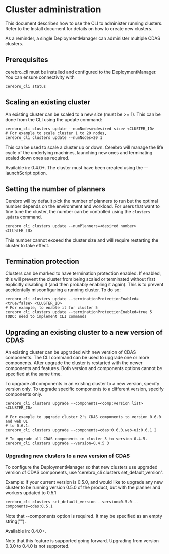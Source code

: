 # Cluster administration

This document describes how to use the CLI to administer running clusters. Refer
to the Install document for details on how to create new clusters.

As a reminder, a single DeploymentManager can administer multiple CDAS clusters.

## Prerequisites

cerebro_cli must be installed and configured to the DeploymentManager. You can ensure
connectivity with

```shell
cerebro_cli status
```

## Scaling an existing cluster

An existing cluster can be scaled to a new size (must be >= 1). This can be done
from the CLI using the update command:

```shell
cerebro_cli clusters update --numNodes=<desired size> <CLUSTER_ID>
# For example to scale cluster 1 to 20 nodes,
cerebro_cli clusters update --numNodes=20 1
```

This can be used to scale a cluster up or down. Cerebro will manage the life cycle
of the underlying machines, launching new ones and terminating scaled down ones
as required.

Available in: 0.4.0+. The cluster must have been created using the --launchScript
option.

## Setting the number of planners

Cerebro will by default pick the number of planners to run but the optimal number
depends on the environment and workload. For users that want to fine tune the cluster,
the number can be controlled using the `clusters update` command.

```shell
cerebro_cli clusters update --numPlanners=<desired number> <CLUSTER_ID>
```

This number cannot exceed the cluster size and will require restarting the cluster to
take effect.

## Termination protection

Clusters can be marked to have termination protection enabled. If enabled, this
will prevent the cluster from being scaled or terminated without first explicitly
disabling it (and then probably enabling it again). This is to prevent accidentally
misconfiguring a running cluster. To do so:

```shell
cerebro_cli clusters update --terminationProtectionEnabled=<true/false> <CLUSTER_ID>
# For example, to enable it for cluster 5
cerebro_cli clusters update --terminationProtectionEnabled=true 5
TODO: need to implement CLI commands
```

## Upgrading an existing cluster to a new version of CDAS

An existing cluster can be upgraded with new version of CDAS components.
The CLI command can be used to upgrade one or more components. After upgrade
the cluster is restarted with the newer components and features.
Both version and components options cannot be specified at the same time.

To upgrade all components in an existing cluster to a new version, specify version only.
To upgrade specific components to a different version, specify components only.

```shell
cerebro_cli clusters upgrade --components=<comp:version list> <CLUSTER_ID>

# For example to upgrade cluster 2's CDAS components to version 0.6.0 and web UI
# to 0.6.1:
cerebro_cli clusters upgrade --components=cdas:0.6.0,web-ui:0.6.1 2

# To upgrade all CDAS components in cluster 3 to version 0.4.5.
cerebro_cli clusters upgrade --version=0.4.5 3
```

### Upgrading new clusters to a new version of CDAS

To configure the DeploymentManager so that new clusters use upgraded version of CDAS
components, use 'cerebro_cli clusters set_default_version'.

Example: If your current version is 0.5.0, and would like to upgrade any new cluster to be
running version 0.5.0 of the product, but with the planner and workers updated to 0.5.1

```shell
cerebro_cli clusters set_default_version --version=0.5.0 --components=cdas:0.5.1
```

Note that --components option is required. It may be specified as an empty string("").

Available in: 0.4.0+.

Note that this feature is supported going forward.
Upgrading from version 0.3.0 to 0.4.0 is not supported.

